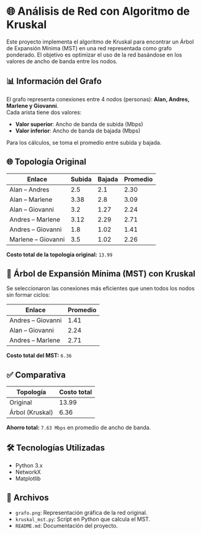 # 🌐 Análisis de Red con Algoritmo de Kruskal

Este proyecto implementa el algoritmo de Kruskal para encontrar un Árbol de Expansión Mínima (MST) en una red representada como grafo ponderado. El objetivo es optimizar el uso de la red basándose en los valores de ancho de banda entre los nodos.

## 📊 Información del Grafo

El grafo representa conexiones entre 4 nodos (personas): **Alan, Andres, Marlene y Giovanni**.  
Cada arista tiene dos valores:
- **Valor superior**: Ancho de banda de subida (Mbps)
- **Valor inferior**: Ancho de banda de bajada (Mbps)

Para los cálculos, se toma el promedio entre subida y bajada.

## 🌐 Topología Original

| Enlace              | Subida | Bajada | Promedio |
|---------------------|--------|--------|----------|
| Alan – Andres       | 2.5    | 2.1    | 2.30     |
| Alan – Marlene      | 3.38   | 2.8    | 3.09     |
| Alan – Giovanni     | 3.2    | 1.27   | 2.24     |
| Andres – Marlene    | 3.12   | 2.29   | 2.71     |
| Andres – Giovanni   | 1.8    | 1.02   | 1.41     |
| Marlene – Giovanni  | 3.5    | 1.02   | 2.26     |

**Costo total de la topología original:** `13.99`

## 🌲 Árbol de Expansión Mínima (MST) con Kruskal

Se seleccionaron las conexiones más eficientes que unen todos los nodos sin formar ciclos:

| Enlace              | Promedio |
|---------------------|----------|
| Andres – Giovanni   | 1.41     |
| Alan – Giovanni     | 2.24     |
| Andres – Marlene    | 2.71     |

**Costo total del MST:** `6.36`

## ✅ Comparativa

| Topología          | Costo total |
|--------------------|-------------|
| Original           | 13.99       |
| Árbol (Kruskal)    | 6.36        |

**Ahorro total:** `7.63 Mbps` en promedio de ancho de banda.

## 🛠️ Tecnologías Utilizadas

- Python 3.x
- NetworkX
- Matplotlib

## 📁 Archivos

- `grafo.png`: Representación gráfica de la red original.
- `kruskal_mst.py`: Script en Python que calcula el MST.
- `README.md`: Documentación del proyecto.
